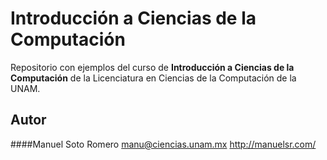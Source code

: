 # Introducción a Ciencias de la Computación
Repositorio con ejemplos del curso de **Introducción a Ciencias de la Computación** 
de la Licenciatura en Ciencias de la Computación de la UNAM.

## Autor

####Manuel Soto Romero
	manu@ciencias.unam.mx
	http://manuelsr.com/